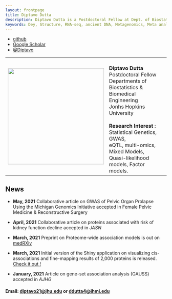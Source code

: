 ```yaml
---
layout: frontpage
title: Diptavo Dutta
description: Diptavo Dutta is a Postdoctoral Fellow at Dept. of Biostatistics, Johns Hopkins University, currently involved in research in statistical genetics in Matthew Stephens Lab. Also involved in side projects on medical statistics, statistical nanosciences and MCMC. 
keywords: Dey, Structure, RNA-seq, ancient DNA, Metagenomics, Meta analysis, MCMC, nanosciences, 
---
```


<div class="navbar">
  <div class="navbar-inner">
      <ul class="nav">
      <!--    <li><a href="{{ BASE_PATH }}/assets/broman.pdf">cv</a></li>  -->
          <li><a href="https://github.com/diptavo">github</a></li>
	  <li><a href="https://scholar.google.com/citations?user=0HmuYCUAAAAJ&hl=en">Google Scholar</a></li>
          <li><a href="https://twitter.com/Diptavo">@Diptavo</a></li>
      </ul>
  </div>
</div>

<table class="wide">
<tr>
<td class="left">
    <img id="frontphoto" src="assets/bigpublpics/Diptav_Dutta.jpg" width="300" height="300" alt="" />
</td>
<td class="left">
<br><b> Diptavo Dutta </b>
<br> Postdoctoral Fellow
<br> Departments of Biostatistics & Biomedical Engineering
<br> Jonhs Hopkins University
<br>
<br> <b> Research Interest </b>: Statistical Genetics, GWAS,
                <br>  eQTL, multi-omics, Mixed Models,
                <br>  Quasi-likelihood models, Factor models.
<br> 

</td>
</tr>
</table>


## News

- **May, 2021** Collaborative article on GWAS of Pelvic Organ Prolapse Using the Michigan Genomics Initiative accepted in Female Pelvic Medicine & Reconstructive Surgery

- **April, 2021** Collaborative article on proteins associated with risk of kidney function decline accepted in *JASN*

-  **March, 2021** Preprint on Proteome-wide association models is out on [medRXiv](https://www.biorxiv.org/content/10.1101/2021.03.15.435533v1.abstract)

- **March, 2021** Initial version of the Shiny application on visualizing cis-associations and fine-mapping results of 2,000 proteins is released. [Check it out !](http://nilanjanchatterjeelab.org/pwas/)

- **January, 2021** Article on gene-set association analysis (GAUSS) accepted in *AJHG*

#### Email: <diptavo21@jhu.edu> or <ddutta4@jhmi.edu>

<!--

<table class="wide">
<tr>
  <td class="left">
    <a href="pages/publpics/iplotCorr.html">
        <img src="assets/publpics/iplotCorr.png" alt="R/qtlcharts example" title="R/qtlcharts example"/>
    </a>
  </td>
  <td class="right">
    <a href="pages/publpics/rqtlexper_fig2.html">
        <img src="assets/publpics/rqtlexper_fig2.png" alt="Broman (2014) Fig 2" title="Broman (2014) Fig 2"/>
    </a>
  </td>
</tr>
<tr>
  <td class="left">
    <a href="pages/publpics/samplemixups_fig7.html">
        <img src="assets/publpics/samplemixups_fig7.png" alt="Broman et al. (2013) Fig 7" title="Broman et al. (2013) Fig 7"/>
    </a>
  </td>
  <td class="right">
    <a href="pages/publpics/isletc6_fig4.html">
        <img src="assets/publpics/isletc6_fig4.png" alt="Tian et al. (2015) Fig 4" title="Tian et al. (2015) Fig 4"/>
    </a>
  </td>
</tr>
</table>

<div class="navbar">
  <div class="navbar-inner">
      <ul class="nav">
          <li><a href="morefigs.html">see more figures</a></li>
      </ul>
  </div>
</div>

-->
